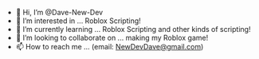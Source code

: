 - 👋 Hi, I’m @Dave-New-Dev
- 👀 I’m interested in ... Roblox Scripting!
- 🌱 I’m currently learning ... Roblox Scripting and other kinds of scripting!
- 💞️ I’m looking to collaborate on ... making my Roblox game!
- 📫 How to reach me ... (email: NewDevDave@gmail.com)

<!---
Dave-New-Dev/Dave-New-Dev is a ✨ special ✨ repository because its `README.md` (this file) appears on your GitHub profile.
You can click the Preview link to take a look at your changes.
--->
